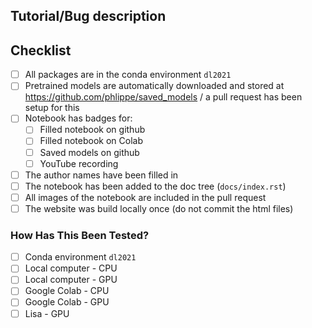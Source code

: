 ## Tutorial/Bug description
<!-- If you add a new tutorial, describe the new tutorial you want to push to the repository. What topic is it dealing with? Which lecture is it relating to? -->
<!-- If you want to fix a bug, describe the bug and how you attempt to fix it. -->

## Checklist
- [ ] All packages are in the conda environment `dl2021`
- [ ] Pretrained models are automatically downloaded and stored at https://github.com/phlippe/saved_models / a pull request has been setup for this
- [ ] Notebook has badges for:
	- [ ] Filled notebook on github
	- [ ] Filled notebook on Colab
	- [ ] Saved models on github
	- [ ] YouTube recording
- [ ] The author names have been filled in
- [ ] The notebook has been added to the doc tree (`docs/index.rst`)
- [ ] All images of the notebook are included in the pull request
- [ ] The website was build locally once (do not commit the html files)

### How Has This Been Tested?
<!-- Make sure to have tested this notebook at least once for the conda environment, and once on GoogleColab -->
<!-- Further, the tutorial needs to be executable for both CPU and GPU systems -->
- [ ] Conda environment `dl2021`
- [ ] Local computer - CPU
- [ ] Local computer - GPU
- [ ] Google Colab - CPU
- [ ] Google Colab - GPU
- [ ] Lisa - GPU
